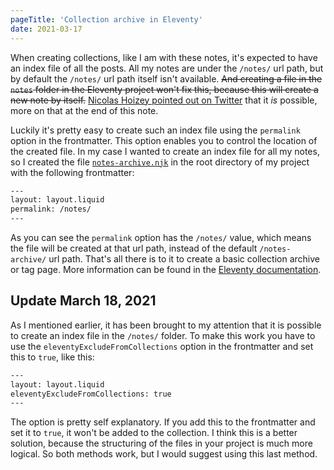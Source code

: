 ```yaml
---
pageTitle: 'Collection archive in Eleventy'
date: 2021-03-17
---
```

When creating collections, like I am with these notes, it's expected to have an index file of all the posts. All my notes are under the `/notes/` url path, but by default the `/notes/` url path itself isn't available. ~~And creating a file in the `notes` folder in the Eleventy project won't fix this, because this will create a new note by itself.~~ [Nicolas Hoizey pointed out on Twitter](https://twitter.com/nhoizey/status/1372321929873518592) that it <em>is</em> possible, more on that at the end of this note.

Luckily it's pretty easy to create such an index file using the `permalink` option in the frontmatter. This option enables you to control the location of the created file. In my case I wanted to create an index file for all my notes, so I created the file [`notes-archive.njk`](https://github.com/bnijenhuis/bnijenhuis-nl/blob/main/notes-archive.njk) in the root directory of my project with the following frontmatter:

``` html
---
layout: layout.liquid
permalink: /notes/
---
```

As you can see the `permalink` option has the `/notes/` value, which means the file will be created at that url path, instead of the default `/notes-archive/` url path. That's all there is to it to create a basic collection archive or tag page. More information can be found in the [Eleventy documentation](https://www.11ty.dev/docs/quicktips/tag-pages/).

## Update March 18, 2021

As I mentioned earlier, it has been brought to my attention that it is possible to create an index file in the `/notes/` folder. To make this work you have to use the `eleventyExcludeFromCollections` option in the frontmatter and set this to `true`, like this:

``` html
---
layout: layout.liquid
eleventyExcludeFromCollections: true
---
```

The option is pretty self explanatory. If you add this to the frontmatter and set it to `true`, it won't be added to the collection. I think this is a better solution, because the structuring of the files in your project is much more logical. So both methods work, but I would suggest using this last method.
